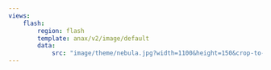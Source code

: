 ```yaml
---
views:
    flash:
        region: flash
        template: anax/v2/image/default
        data:
            src: "image/theme/nebula.jpg?width=1100&height=150&crop-to-fit&area=0,0,30,0"
---
```

